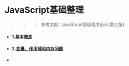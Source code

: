 # JavaScript基础整理

> > > 参考文献：javaScript高级程序设计(第三版)

* #### 1.[基本概念]( [https://github.com/lorelei47/StudyDiary/blob/master/read/javascript/%E5%9F%BA%E6%9C%AC%E6%A6%82%E5%BF%B5.md](https://github.com/lorelei47/StudyDiary/blob/master/read/javascript/基本概念.md) )

* #### 2.[变量、作用域和内存问题]( [https://github.com/lorelei47/StudyDiary/blob/master/read/javascript/%E5%8F%98%E9%87%8F%E3%80%81%E4%BD%9C%E7%94%A8%E5%9F%9F%E5%92%8C%E5%86%85%E5%AD%98%E9%97%AE%E9%A2%98.md](https://github.com/lorelei47/StudyDiary/blob/master/read/javascript/变量、作用域和内存问题.md) )

* 

